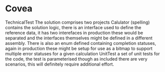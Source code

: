 # Covea
TechnicalTest
The solution comprises two projects
Calulator (spelling) contains the solution logic, there is an interface used to define the reference data, it has two interefaces in production these would be separated and the interfaces themselves might be defined in a different assembly. There is also an enum defined containing completion statuses, again in production these might be setup for use as a bitmap to support multiple error statuses for a given calculation
UnitTest a set of unit tests for the code, the test is parameterised though as included there are very scenarios, this will definitely require additional effort.
